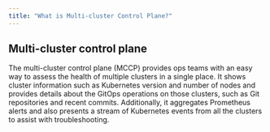 ```yaml
---
title: "What is Multi-cluster Control Plane?"
---
```


## Multi-cluster control plane

The multi-cluster control plane (MCCP) provides ops teams with an easy way to assess the health of multiple clusters in a single place. It shows cluster information such as Kubernetes version and number of nodes and provides details about the GitOps operations on those clusters, such as Git repositories and recent commits. Additionally, it aggregates Prometheus alerts and also presents a stream of Kubernetes events from all the clusters to assist with troubleshooting.